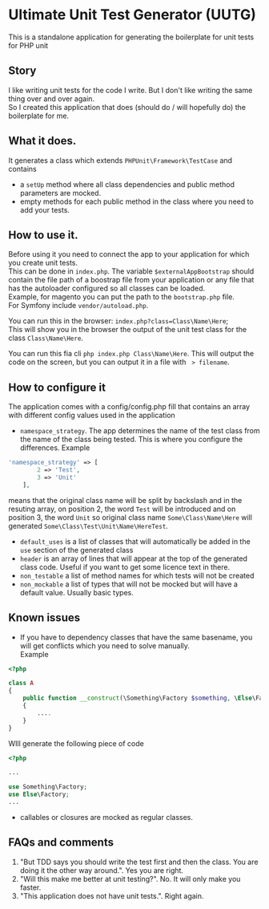 # Ultimate Unit Test Generator (UUTG)

This is a standalone application for generating the boilerplate for unit tests for PHP unit

## Story
I like writing unit tests for the code I write. But I don't like writing the same thing over and over again.  
So I created this application that does (should do / will hopefully do) the boilerplate for me.


## What it does.  

It generates a class which extends `PHPUnit\Framework\TestCase` and contains
 - a `setUp` method where all class dependencies and public method parameters are mocked.
 - empty methods for each public method in the class where you need to add your tests.
 
## How to use it.
Before using it you need to connect the app to your application for which you create unit tests.  
This can be done in `index.php`. The variable `$externalAppBootstrap` should contain the file path of a boostrap file from your application or any file that has the autoloader configured so all classes can be loaded.  
Example, for magento you can put the path to the `bootstrap.php` file.  
For Symfony include `vendor/autoload.php`.  

You can run this in the browser: `index.php?class=Class\Name\Here`;  
This will show you in the browser the output of the unit test class for the class `Class\Name\Here`.  

You can run this fia cli `php index.php Class\Name\Here`. This will output the code on the screen, but you can output it in a file with ` > filename`.

## How to configure it

The application comes with a config/config.php fill that contains an array with different config values used in the application

 - `namespace_strategy`. The app determines the name of the test class from the name of the class being tested. This is where you configure the differences.
 Example
```php
'namespace_strategy' => [
        2 => 'Test',
        3 => 'Unit'
    ],

```
means that the original class name will be split by backslash and in the resuting array, on position 2, the word `Test` will be introduced and on position 3, the word `Unit`
so original class name `Some\Class\Name\Here` will generated `Some\Class\Test\Unit\Name\HereTest`.  

 - `default_uses` is a list of classes that will automatically be added in the `use` section of the generated class
 - `header` is an array of lines that will appear at the top of the generated class code. Useful if you want to get some licence text in there.
 - `non_testable` a list of method names for which tests will not be created
 - `non_mockable` a list of types that will not be mocked but will have a default value. Usually basic types.


## Known issues

 - If you have to dependency classes that have the same basename, you will get conflicts which you need to solve manually.  
Example

```php
<?php

class A 
{
    public function __construct(\Something\Factory $something, \Else\Factory $else) 
    {
        ....
    }
}
```

WIll generate the following piece of code

```php
<?php

...

use Something\Factory;
use Else\Factory;
...
```

 - callables or closures are mocked as regular classes.  
 
## FAQs and comments

1. "But TDD says you should write the test first and then the class. You are doing it the other way around.". Yes you are right.
2. "Will this make me better at unit testing?". No. It will only make you faster.
3. "This application does not have unit tests.". Right again.
